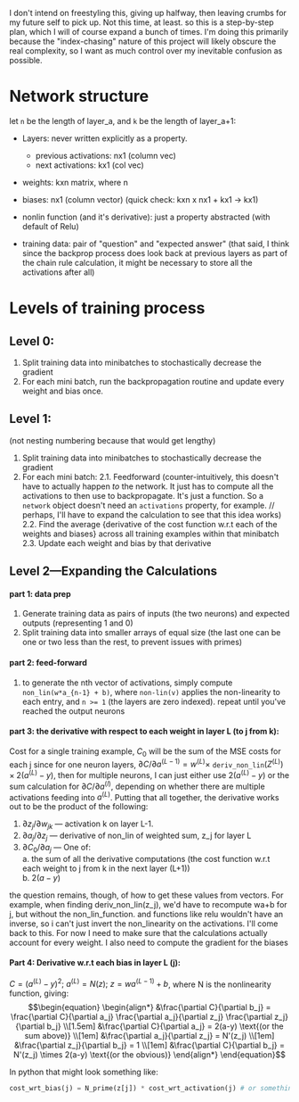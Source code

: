 I don't intend on freestyling this, giving up halfway, then leaving crumbs for my future self to pick up. Not this time, at least. so this is a step-by-step plan, which I will of course expand a bunch of times. I'm doing this primarily because the "index-chasing" nature of this project will likely obscure the real complexity, so I want as much control over my inevitable confusion as possible. 

# Network structure
let `n` be the length of layer_a, and `k` be the length of layer_a+1:
- Layers: never written explicitly as a property.
	- previous activations: nx1 (column vec)
	- next activations: kx1 (col vec)
- weights: kxn matrix, where n
- biases: nx1 (column vector)
(quick check: kxn x nx1 + kx1 -> kx1)
- nonlin function (and it's derivative): just a property abstracted (with default of Relu)

- training data: pair of "question" and "expected answer"
(that said, I think since the backprop process does look back at previous layers 
as part of the chain rule calculation, it might be necessary to store all the activations after all)

# Levels of training process
## Level 0:
1. Split training data into minibatches to stochastically decrease the gradient
2. For each mini batch, run the backpropagation routine and update every weight and bias once.

## Level 1:
(not nesting numbering because that would get lengthy)
1. Split training data into minibatches to stochastically decrease the gradient
2. For each mini batch:
	2.1. Feedforward (counter-intuitively, this doesn't have to actually happen _to_ the network. It just has to compute all the activations to then use to backpropagate. It's just a function. So a `network` object doesn't need an `activations` property, for example. // perhaps, I'll have to expand the calculation to see that this idea works)
	2.2. Find the average {derivative of the cost function w.r.t each of the weights and biases} across all training examples within that minibatch 
	2.3. Update each weight and bias by that derivative

## Level 2—Expanding the Calculations
#### part 1: data prep 
1.  Generate training data as pairs of inputs (the two neurons) and expected outputs (representing 1 and 0)
2. Split training data into smaller arrays of equal size (the last one can be one or two less than the rest, to prevent issues with primes)

#### part 2: feed-forward
1. to generate the nth vector of activations, simply compute `non_lin(w*a_{n-1} + b)`, where `non-lin(v)` applies the non-linearity to each entry, and `n >= 1` (the layers are zero indexed). repeat until you've reached the output neurons

#### part 3: the derivative with respect to each weight in layer L (to j from k):
Cost for a single training example, $C_0$ will be the sum of the MSE costs for each j 
since for one neuron layers, $\partial C / \partial a^{(L-1)} = w^{(L)} \times$ `deriv_non_lin`$(Z^{(L)}) \times 2(a^{(L)}-y)$, then for multiple neurons, I can just either use $2(a^{(L)}-y)$ or the sum calculation for $\partial C / \partial a^{(l)}$, depending on whether there are multiple activations feeding into $a^{(L)}$. Putting that all together, the derivative works out to be the product of the following:
1. $\partial z_j / \partial w_{jk}$ — activation k on layer L-1.
2. $\partial a_j /\partial z_j$ — derivative of non_lin of weighted sum, z_j for layer L
3. $\partial C_0 / \partial a_j$ — One of:   
	a. the sum of all the derivative computations (the cost function w.r.t each weight to j from k in the next layer (L+1))   
	b.  $2(a-y)$

the question remains, though, of how to get these values from vectors. For example, when finding deriv_non_lin(z_j), we'd have to recompute wa+b for j, but without the non_lin_function. and functions like relu wouldn't have an inverse, so i can't just invert the non_linearity on the activations. I'll come back to this. For now I need to make sure that the calculations actually account for every weight. I also need to compute the gradient for the biases

#### Part 4: Derivative w.r.t each bias in layer L (j):
$C = (a^{(L)}-y)^2;\ a^{(L)} = N(z);\ z = wa^{(L-1)}+b$, where N is the nonlinearity function, giving:
$$\begin{equation}
\begin{align*}
	&\frac{\partial C}{\partial b_j} = \frac{\partial C}{\partial a_j} \frac{\partial a_j}{\partial z_j} \frac{\partial z_j}{\partial b_j} \\[1.5em]
	&\frac{\partial C}{\partial a_j} = 2(a-y) \text{(or the sum above)} \\[1em]
	&\frac{\partial a_j}{\partial z_j} = N'(z_j) \\[1em]
	&\frac{\partial z_j}{\partial b_j} = 1 \\[1em]
	&\frac{\partial C}{\partial b_j} =  N'(z_j) \times 2(a-y) \text{(or the obvious)}
\end{align*}
\end{equation}$$

In python that might look something like:
```python
cost_wrt_bias(j) = N_prime(z[j]) * cost_wrt_activation(j) # or something
```




